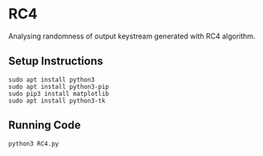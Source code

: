 # RC4
Analysing randomness of output keystream generated with RC4 algorithm.

## Setup Instructions
```
sudo apt install python3
sudo apt install python3-pip
sudo pip3 install matplotlib
sudo apt install python3-tk
```

## Running Code
```
python3 RC4.py
```
